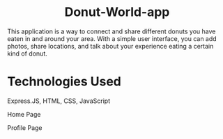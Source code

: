<h1 align="center"> Donut-World-app</h1>

<p>This application is a way to connect and share different donuts you have eaten in and around your area. With a simple user interface, you can add photos, share locations, and talk about your experience eating a certain kind of donut. </p>

<h1>Technologies Used</h1>

Express.JS, HTML, CSS, JavaScript

Home Page 
<!--Image should go here when site has been updated.-->

Profile Page
<!--Image should go here when site has been updated.-->


  


